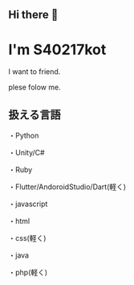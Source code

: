 ## Hi there 👋

# I'm S40217kot

I want to friend.

plese folow me.

## 扱える言語

・Python

・Unity/C#

・Ruby

・Flutter/AndoroidStudio/Dart(軽く)

・javascript

・html

・css(軽く)

・java

・php(軽く)
